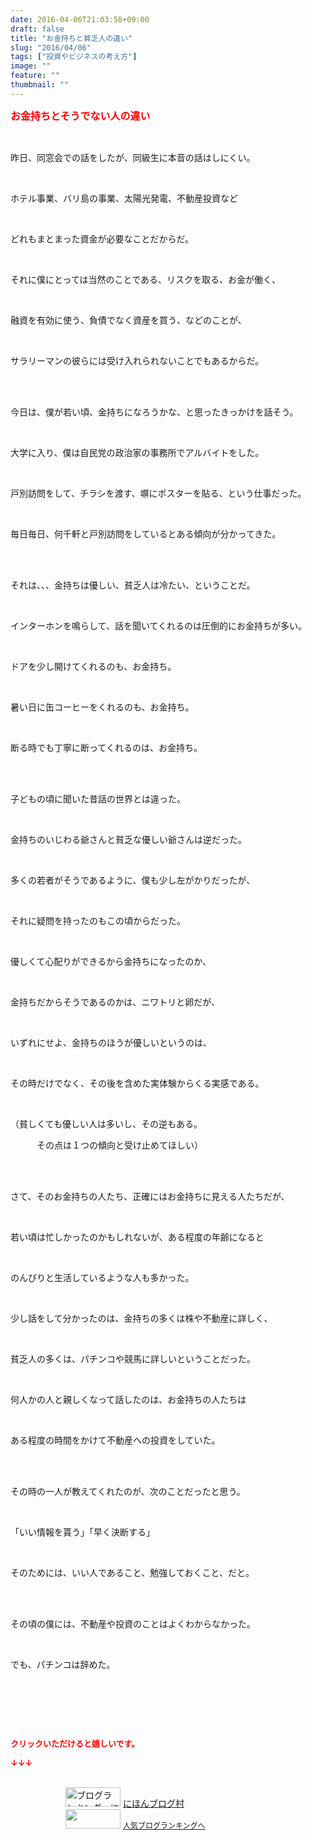 ```yaml
---
date: 2016-04-06T21:03:58+09:00
draft: false
title: "お金持ちと貧乏人の違い"
slug: "2016/04/06"
tags: ["投資やビジネスの考え方"]
image: ""
feature: ""
thumbnail: ""
---
```

<p><font color="#ff0000" size="3"><strong>お金持ちとそうでない人の違い</strong></font></p><br/><p>昨日、同窓会での話をしたが、同級生に本音の話はしにくい。</p><br/><p>ホテル事業、バリ島の事業、太陽光発電、不動産投資など</p><br/><p>どれもまとまった資金が必要なことだからだ。</p><br/><p>それに僕にとっては当然のことである、リスクを取る、お金が働く、</p><br/><p>融資を有効に使う、負債でなく資産を買う、などのことが、</p><br/><p>サラリーマンの彼らには受け入れられないことでもあるからだ。</p><br/><br/><p>今日は、僕が若い頃、金持ちになろうかな、と思ったきっかけを話そう。</p><br/><p>大学に入り、僕は自民党の政治家の事務所でアルバイトをした。</p><br/><p>戸別訪問をして、チラシを渡す、塀にポスターを貼る、という仕事だった。</p><br/><p>毎日毎日、何千軒と戸別訪問をしているとある傾向が分かってきた。</p><br/><br/><p>それは、、、金持ちは優しい、貧乏人は冷たい、ということだ。</p><br/><p>インターホンを鳴らして、話を聞いてくれるのは圧倒的にお金持ちが多い。</p><br/><p>ドアを少し開けてくれるのも、お金持ち。</p><br/><p>暑い日に缶コーヒーをくれるのも、お金持ち。</p><br/><p>断る時でも丁寧に断ってくれるのは、お金持ち。</p><br/><br/><p>子どもの頃に聞いた昔話の世界とは違った。</p><br/><p>金持ちのいじわる爺さんと貧乏な優しい爺さんは逆だった。</p><br/><p>多くの若者がそうであるように、僕も少し左がかりだったが、</p><br/><p>それに疑問を持ったのもこの頃からだった。</p><br/><p>優しくて心配りができるから金持ちになったのか、</p><br/><p>金持ちだからそうであるのかは、ニワトリと卵だが、</p><br/><p>いずれにせよ、金持ちのほうが優しいというのは、</p><br/><p>その時だけでなく、その後を含めた実体験からくる実感である。</p><br/><p>（貧しくても優しい人は多いし、その逆もある。<br/></p><p>　　　その点は１つの傾向と受け止めてほしい）</p><br/><br/><p>さて、そのお金持ちの人たち、正確にはお金持ちに見える人たちだが、</p><br/><p>若い頃は忙しかったのかもしれないが、ある程度の年齢になると</p><br/><p>のんびりと生活しているような人も多かった。</p><br/><p>少し話をして分かったのは、金持ちの多くは株や不動産に詳しく、</p><br/><p>貧乏人の多くは、パチンコや競馬に詳しいということだった。</p><br/><p>何人かの人と親しくなって話したのは、お金持ちの人たちは</p><br/><p>ある程度の時間をかけて不動産への投資をしていた。</p><br/><br/><p>その時の一人が教えてくれたのが、次のことだったと思う。</p><br/><p>「いい情報を貰う」「早く決断する」</p><br/><p>そのためには、いい人であること、勉強しておくこと、だと。</p><br/><br/><p>その頃の僕には、不動産や投資のことはよくわからなかった。</p><br/><p>でも、パチンコは辞めた。</p><br/><p><br/></p><br/><p><font color="#ff0000" size="2"><strong>クリックいただけると嬉しいです。<br/></strong></font></p><p><font color="#ff0000" size="2"><strong>↓↓↓</strong></font></p><p><br/><a href="ranking.html" target="_blank"><img border="0" alt="ブログランキング・にほんブログ村へ" src="data:image/svg+xml;charset=utf-8,%3Csvg%20xmlns%3D%22http%3A%2F%2Fwww.w3.org%2F2000%2Fsvg%22%20title%3D%22Placeholder%20for%20Images%22%20role%3D%22presentation%22%20viewBox%3D%220%200%2088%2031%22%20%2F%3E" width="88" height="31" data-src="https://img-proxy.blog-video.jp/images?url=http%3A%2F%2Fwww.blogmura.com%2Fimg%2Fwww88_31.gif" style="aspect-ratio: auto 88 / 31;"/><noscript><img border="0" alt="ブログランキング・にほんブログ村へ" src="https://img-proxy.blog-video.jp/images?url=http%3A%2F%2Fwww.blogmura.com%2Fimg%2Fwww88_31.gif" width="88" height="31"></noscript></a> <a href="ranking.html" target="_blank">にほんブログ村</a> <br/><a title="人気ブログランキングへ" href="link.php?1804582"><img border="0" src="data:image/svg+xml;charset=utf-8,%3Csvg%20xmlns%3D%22http%3A%2F%2Fwww.w3.org%2F2000%2Fsvg%22%20title%3D%22Placeholder%20for%20Images%22%20role%3D%22presentation%22%20viewBox%3D%220%200%2088%2031%22%20%2F%3E" width="88" height="31" data-src="https://blog.with2.net/img/banner/banner_22.gif" style="aspect-ratio: auto 88 / 31;"/><noscript><img border="0" src="https://blog.with2.net/img/banner/banner_22.gif" width="88" height="31"></noscript></a> <a style="FONT-SIZE: 12px" href="link.php?1804582">人気ブログランキングへ</a> </p>

